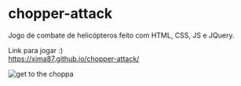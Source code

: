 # chopper-attack
Jogo de combate de helicópteros feito com HTML, CSS, JS e JQuery.

Link para jogar :)
<br>
https://xima87.github.io/chopper-attack/
<br>

![get to the choppa](https://user-images.githubusercontent.com/91227083/157040829-809da01f-afce-4238-9d2d-e126abb4d7c4.gif)
